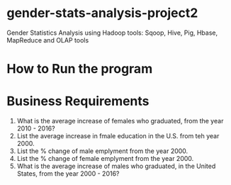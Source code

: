 # gender-stats-analysis-project2
Gender Statistics Analysis using Hadoop tools: Sqoop, Hive, Pig, Hbase, MapReduce and OLAP tools
# How to Run the program

# Business Requirements
1. What is the average increase of females who graduated, from the year 2010 - 2016?
2. List the average increase in fmale education in the U.S. from teh year 2000.
3. List the % change of male emplyment from the year 2000.
4. List the % change of female emplyment from the year 2000.
5. What is the average increase of males who graduated, in the United States, from the year 2000 - 2016?



